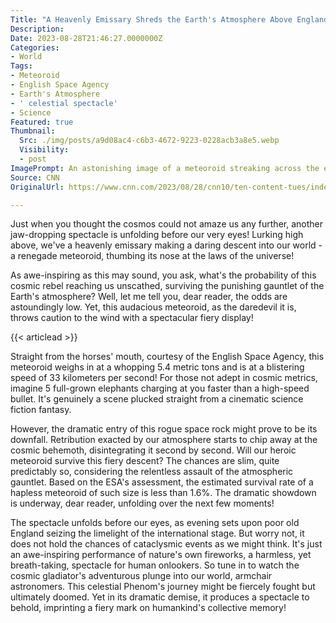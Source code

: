 ```yaml
---
Title: "A Heavenly Emissary Shreds the Earth's Atmosphere Above England!"
Description: 
Date: 2023-08-28T21:46:27.0000000Z
Categories:
- World
Tags:
- Meteoroid
- English Space Agency
- Earth's Atmosphere
- ' celestial spectacle'
- Science
Featured: true
Thumbnail:
  Src: ./img/posts/a9d08ac4-c6b3-4672-9223-0228acb3a8e5.webp
  Visibility:
  - post
ImagePrompt: An astonishing image of a meteoroid streaking across the evening sky over a quiet English countryside. The meteoroid is depicted as a fiery, bright object against the backdrop of an eerily beautiful twilight sky.
Source: CNN
OriginalUrl: https://www.cnn.com/2023/08/28/cnn10/ten-content-tues/index.html

---
```

Just when you thought the cosmos could not amaze us any further, another jaw-dropping spectacle is unfolding before our very eyes! Lurking high above, we've a heavenly emissary making a daring descent into our world - a renegade meteoroid, thumbing its nose at the laws of the universe!

As awe-inspiring as this may sound, you ask, what's the probability of this cosmic rebel reaching us unscathed, surviving the punishing gauntlet of the Earth's atmosphere? Well, let me tell you, dear reader, the odds are astoundingly low. Yet, this audacious meteoroid, as the daredevil it is, throws caution to the wind with a spectacular fiery display!

{{< articlead >}}

Straight from the horses' mouth, courtesy of the English Space Agency, this meteoroid weighs in at a whopping 5.4 metric tons and is at a blistering speed of 33 kilometers per second! For those not adept in cosmic metrics, imagine 5 full-grown elephants charging at you faster than a high-speed bullet. It's genuinely a scene plucked straight from a cinematic science fiction fantasy.

However, the dramatic entry of this rogue space rock might prove to be its downfall. Retribution exacted by our atmosphere starts to chip away at the cosmic behemoth, disintegrating it second by second. Will our heroic meteoroid survive this fiery descent? The chances are slim, quite predictably so, considering the relentless assault of the atmospheric gauntlet. Based on the ESA's assessment, the estimated survival rate of a hapless meteoroid of such size is less than 1.6%. The dramatic showdown is underway, dear reader, unfolding over the next few moments!

The spectacle unfolds before our eyes, as evening sets upon poor old England seizing the limelight of the international stage. But worry not, it does not hold the chances of cataclysmic events as we might think. It's just an awe-inspiring performance of nature's own fireworks, a harmless, yet breath-taking, spectacle for human onlookers. So tune in to watch the cosmic gladiator's adventurous plunge into our world, armchair astronomers. This celestial Phenom's journey might be fiercely fought but ultimately doomed. Yet in its dramatic demise, it produces a spectacle to behold, imprinting a fiery mark on humankind's collective memory!